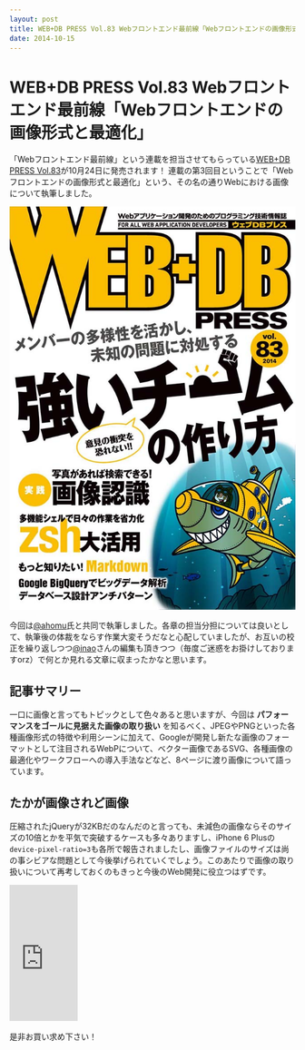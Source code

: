 ```yaml
---
layout: post
title: WEB+DB PRESS Vol.83 Webフロントエンド最前線「Webフロントエンドの画像形式と最適化」
date: 2014-10-15
---
```


# WEB+DB PRESS Vol.83 Webフロントエンド最前線「Webフロントエンドの画像形式と最適化」

「Webフロントエンド最前線」という連載を担当させてもらっている[WEB+DB PRESS Vol.83](http://gihyo.jp/magazine/wdpress/archive/2014/vol83)が10月24日に発売されます！
連載の第3回目ということで「Webフロントエンドの画像形式と最適化」という、その名の通りWebにおける画像について執筆しました。

![](/img/posts/2014/wdpress-frontend-series-image/cover.jpg)

今回は[@ahomu](http://twitter.com/ahomu)氏と共同で執筆しました。各章の担当分担については良いとして、執筆後の体裁をならす作業大変そうだなと心配していましたが、お互いの校正を繰り返しつつ[@inao](http://twitter.com/inao)さんの編集も頂きつつ（毎度ご迷惑をお掛けしておりますorz）で何とか見れる文章に収まったかなと思います。

## 記事サマリー

一口に画像と言ってもトピックとして色々あると思いますが、今回は **パフォーマンスをゴールに見据えた画像の取り扱い** を知るべく、JPEGやPNGといった各種画像形式の特徴や利用シーンに加えて、Googleが開発し新たな画像のフォーマットとして注目されるWebPについて、ベクター画像であるSVG、各種画像の最適化やワークフローへの導入手法などなど、8ページに渡り画像について語っています。

## たかが画像されど画像

圧縮されたjQueryが32KBだのなんだのと言っても、未減色の画像ならそのサイズの10倍とかを平気で突破するケースも多々ありますし、iPhone 6 Plusの`device-pixel-ratio=3`も各所で報告されましたし、画像ファイルのサイズは尚の事シビアな問題として今後挙げられていくでしょう。このあたりで画像の取り扱いについて再考しておくのもきっと今後のWeb開発に役立つはずです。

<iframe src="https://rcm-fe.amazon-adsystem.com/e/cm?t=1000ch-22&o=9&p=8&l=as1&asins=4774167355&ref=qf_sp_asin_til&fc1=000000&IS2=1&lt1=_blank&m=amazon&lc1=0000FF&bc1=000000&bg1=FFFFFF&f=ifr" style="width:120px;height:240px;" scrolling="no" marginwidth="0" marginheight="0" frameborder="0"></iframe>

是非お買い求め下さい！
